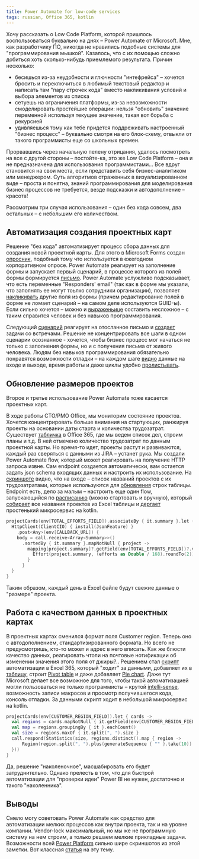 ```yaml
---
title: Power Automate for low-code services
tags: russian, Office 365, kotlin
---
```


Хочу рассказать о Low Code Platform, которой пришлось воспользоваться буквально на днях – Power Automate от Microsoft. Мне, как разработчику ПО, никогда не нравились подобные системы для "программирования мышкой". Казалось, что с их помощью сложно добиться хоть сколько-нибудь приемлемого результата. Причин несколько:

* бесишься из-за неудобности и глючности "интефрейса" – хочется бросить и переключиться в любимый текстовый редактор и написать там "пару строчек кода" вместо накликивания условий и выбора элементов из списка
* сетуешь на ограничения платформы, из-за невозможности смоделировать простейшие операции: нельзя "обновить" значение переменной используя текущее значение, такая вот борьба с рекурсией
* удивляешься тому как тебе придется поддреживать настроенный "бизнес процесс" – буквально смотря на его блок-схему, отвыкли от такого программисты еще со школьных времен.

Прорвавшись через начальную пелену отрицания, удалось посмотреть на все с другой стороны – постойте-ка, это же Low Code Platform – она и не предназначена для использования программистами... Все вдруг становится на свои места, если представить себя бизнес-аналитиком или менеджером. Суть алгоритмов отраженных в визуализированном виде – проста и понятна, знаний программирования для моделирования бизнес процессов не требуется, везде подсказки и автодополнение – красота!

Рассмотрим три случая использования – один без кода совсем, два остальных – с небольшим его количеством.

## Автоматизация создания проектных карт

Решение "без кода" автоматизирует процесс сбора данных для создания новой проектной карты. Для этого в Microsoft Forms создан [опросник](https://forms.office.com/Pages/ResponsePage.aspx?id=y5lyFjrnCEylee896o1YNaHtV6z8fXhPi05De-ZazKFUMUNROUU5TUdFWDFUQ0k1VlQzWlE1MTlPOCQlQCN0PWcu), подобный тому что используется в ежегодном корпоративном опросе. Power Automate реагирует на заполнение формы и запускает первый сценарий, в процессе которого из полей формы формируется <a href="/images/milestones/12.jpg" class="fresco" data-fresco-options="ui: 'inside', thumbnails: false">письмо</a>. Power Automate услужливо подсказывает, что есть переменные "Responders' email" (так как в форме мы указали, что заполнять ее могут тоьлко сотрудники организации), позволяет <a href="/images/milestones/13.jpg" class="fresco" data-fresco-options="ui: 'inside', thumbnails: false">накликивать</a> другие поля из формы (причем редактирование полей в форме не ломает сценарий – на самом деле используются GUID-ы). Если сильно хочется – можно и <a href="/images/milestones/6.jpg" class="fresco" data-fresco-options="ui: 'inside', thumbnails: false">выраженьице</a> составить несложное – с таким справится человек и без навыков программирования.

Следующий <a href="/images/milestones/4.jpg" class="fresco" data-fresco-options="ui: 'inside', thumbnails: false">сценарий</a> реагирует на отосланное письмо и <a href="/images/milestones/11.jpg" class="fresco" data-fresco-options="ui: 'inside', thumbnails: false">создает</a> задачи со встречами. Решение не концентрировать все шаги в одном сценарии осознанное - хочется, чтобы бизнес процесс мог начаться не только с заполнения формы, но и с получения письма от живого человека.
Людям без навыков программирования обязательно понравятся возможности отладки – на каждом шаге <a href="/images/milestones/18.jpg" class="fresco" data-fresco-options="ui: 'inside', thumbnails: false">видно</a> данные на входе и выходе, время работы и даже циклы удобно <a href="/images/milestones/3.jpg" class="fresco" data-fresco-options="ui: 'inside', thumbnails: false">пролистывать</a>.

## Обновление размеров проектов

Второе и третье использование Power Automate тоже касается проектных карт.

В ходе работы CTO/PMO Office, мы мониторим состояние проектов. Хочется концентрировать больше внимания на стартующих, ранжируя проекты на основании даты старта и количества трудозатрат. Существует <a href="/images/milestones/9.jpg" class="fresco" data-fresco-options="ui: 'inside', thumbnails: false">табличка</a> в Office 365, где мы ведем список дел, строим планы и т.д. В ней отмечено количество трудозатрат по данным проектной карты. Но время-то идет, проекты растут и развиваются, каждый раз сверяться с данными из JIRA – устанет рука.
Мы создали Power Automate flow, который может реагировать на получение HTTP запроса извне. Сам endpoint создается автоматически, вам остается задать json schema входящих данных и настроить их использование. На <a href="/images/milestones/15.jpg" class="fresco" data-fresco-options="ui: 'inside', thumbnails: false">скриншоте</a> видно, что на входе – список названий проектов с их трудозатратами, которые используются для <a href="/images/milestones/7.jpg" class="fresco" data-fresco-options="ui: 'inside', thumbnails: false">обновления</a> строк таблицы. Endpoint есть, дело за малым – настроить еще один flow, запускающийся по <a href="/images/milestones/17.jpg" class="fresco" data-fresco-options="ui: 'inside', thumbnails: false">расписанию</a> (можно стартовать и вручную), который <a href="/images/milestones/1.jpg" class="fresco" data-fresco-options="ui: 'inside', thumbnails: false">собирает</a> все названия проектов из Excel таблицы и <a href="/images/milestones/16.jpg" class="fresco" data-fresco-options="ui: 'inside', thumbnails: false">дергает</a> простенький микросервис на kotlin.

```kotlin
projectCards(env[TOTAL_EFFORTS_FIELD]).associateBy { it.summary }.let { mapping ->
  HttpClient(ClientCIO) { install(JsonFeature) }
    .post<Any>(env[CALLBACK_URL]) {
    body = call.receive<Array<Summary>>()
      .sortedBy { it.summary }.mapNotNull { project ->
        mapping[project.summary]?.getField(env[TOTAL_EFFORTS_FIELD])?.value?.let { efforts ->
          Effort(project.summary, (efforts as Double / 168).roundTo(2))
        }
      }
  }
}
```

Таким образом, каждый день в Excel файле будут свежие данные о "размере" проекта.

## Работа с качеством данных в проектных картах

В проектных картах сменился формат поля Customer region. Теперь оно с автодополнением, стандартизированного формата. Но всего не предусмотришь, кто-то может и адрес в него вписать. Как же блюсти качество данных, реагировать чтоли на почтовые нотификации об изменении значения этого поля от джиры?.. Решением стал <a href="/images/milestones/2.jpg" class="fresco" data-fresco-options="ui: 'inside', thumbnails: false">скрипт</a> автоматизации в Excel 365, который "ходит" за данными, добавляет их в <a href="/images/milestones/8.jpg" class="fresco" data-fresco-options="ui: 'inside', thumbnails: false">таблицу</a>, строит <a href="/images/milestones/14.jpg" class="fresco" data-fresco-options="ui: 'inside', thumbnails: false">Pivot table</a> и даже добавляет <a href="/images/milestones/10.jpg" class="fresco" data-fresco-options="ui: 'inside', thumbnails: false">Pie chart</a>. Даже тут Microsoft делает все возможное для того, чтобы такой автоматизацией могли пользоваться не только программисты – крутой <a href="/images/milestones/5.jpg" class="fresco" data-fresco-options="ui: 'inside', thumbnails: false">intelli-sense</a>, возможность записи макросов и просмотр получившегося кода, консоль отладки. За данными скрипт ходит в небольшой микросервис на kotlin.

```kotlin
projectCards(env[CUSTOMER_REGION_FIELD]).let { cards ->
  val regions = cards.mapNotNull { it.getField(env[CUSTOMER_REGION_FIELD])?.value?.toString() }
  val map = regions.groupingBy { it }.eachCount()
  val size = regions.maxOf { it.split(", ").size }
  call.respond(Statistics(size, regions.distinct().map { region ->
      Region(region.split(", ").plus(generateSequence { "" }.take(10)).take(size), map.getValue(region))
  }))
}
```

Да, решение "наколеночное", масшабировать его будет затруднительно. Однако прелесть в том, что для быстрой автоматизации для "проверки идеи" Power BI не нужен, достаточно и такого "наколенника".

## Выводы

Смело могу советовать Power Automate как средство для автоматизации мелких процессов как внутри проекта, так и на уровне компании. Vendor-lock максимальный, но мы же не программную систему на нем строим, а только решаем мелкие прикладные задачи.
Возможности всей [Power Platform](https://powerplatform.microsoft.com/en-us/) сильно шире скриншотов из этой заметки. Вот классная [статья](https://habr.com/ru/post/520926/) на эту тему.

